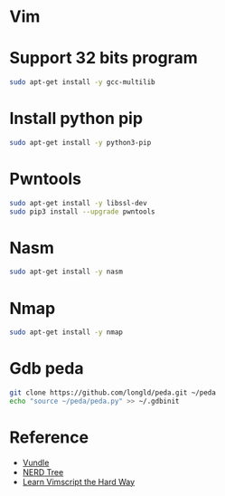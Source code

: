 # Vim

# Support 32 bits program 

```bash
sudo apt-get install -y gcc-multilib
```

# Install python pip

```bash
sudo apt-get install -y python3-pip
```

# Pwntools

```bash
sudo apt-get install -y libssl-dev
sudo pip3 install --upgrade pwntools
```

# Nasm

```bash
sudo apt-get install -y nasm
```

# Nmap

```bash
sudo apt-get install -y nmap
```

# Gdb peda

```bash
git clone https://github.com/longld/peda.git ~/peda
echo "source ~/peda/peda.py" >> ~/.gdbinit
```

# Reference
- [Vundle](https://github.com/VundleVim/Vundle.vim)
- [NERD Tree](https://github.com/scrooloose/nerdtree)
- [Learn Vimscript the Hard Way](http://learnvimscriptthehardway.stevelosh.com/)
